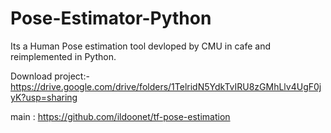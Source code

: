 # Pose-Estimator-Python
Its a Human Pose estimation tool devloped by CMU in cafe and reimplemented in Python.

Download project:- https://drive.google.com/drive/folders/1TelridN5YdkTvIRU8zGMhLlv4UgF0jyK?usp=sharing

main : https://github.com/ildoonet/tf-pose-estimation
